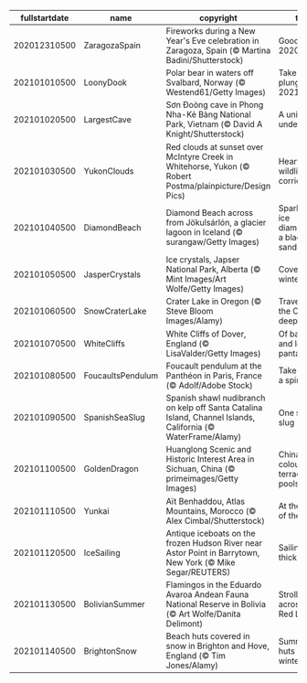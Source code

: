 |fullstartdate|name|copyright|title|image|
|--|--|--|--|--|
202012310500|ZaragozaSpain|Fireworks during a New Year's Eve celebration in Zaragoza, Spain (© Martina Badini/Shutterstock)|Goodbye, 2020!|![](/en-CA/2021/01/202012310500ZaragozaSpain.jpg)|
202101010500|LoonyDook|Polar bear in waters off Svalbard, Norway (© Westend61/Getty Images)|Take the plunge into 2021|![](/en-CA/2021/01/202101010500LoonyDook.jpg)|
202101020500|LargestCave|Sơn Đoòng cave in Phong Nha-Kẻ Bàng National Park, Vietnam (© David A Knight/Shutterstock)|A universe underground|![](/en-CA/2021/01/202101020500LargestCave.jpg)|
202101030500|YukonClouds|Red clouds at sunset over McIntyre Creek in Whitehorse, Yukon (© Robert Postma/plainpicture/Design Pics)|Heart of the wildlife corridor|![](/en-CA/2021/01/202101030500YukonClouds.jpg)|
202101040500|DiamondBeach|Diamond Beach across from Jökulsárlón, a glacier lagoon in Iceland (© surangaw/Getty Images)|Sparkling ice diamonds on a black sandy beach|![](/en-CA/2021/01/202101040500DiamondBeach.jpg)|
202101050500|JasperCrystals|Ice crystals, Japser National Park, Alberta (© Mint Images/Art Wolfe/Getty Images)|Covered in winter frost|![](/en-CA/2021/01/202101050500JasperCrystals.jpg)|
202101060500|SnowCraterLake|Crater Lake in Oregon (© Steve Bloom Images/Alamy)|Travels to the Oregon deep|![](/en-CA/2021/01/202101060500SnowCraterLake.jpg)|
202101070500|WhiteCliffs|White Cliffs of Dover, England (© LisaValder/Getty Images)|Of balloons and lost pantaloons|![](/en-CA/2021/01/202101070500WhiteCliffs.jpg)|
202101080500|FoucaultsPendulum|Foucault pendulum at the Panthéon in Paris, France (© Adolf/Adobe Stock)|Take this for a spin...|![](/en-CA/2021/01/202101080500FoucaultsPendulum.jpg)|
202101090500|SpanishSeaSlug|Spanish shawl nudibranch on kelp off Santa Catalina Island, Channel Islands, California (© WaterFrame/Alamy)|One stylish slug|![](/en-CA/2021/01/202101090500SpanishSeaSlug.jpg)|
202101100500|GoldenDragon|Huanglong Scenic and Historic Interest Area in Sichuan, China (© primeimages/Getty Images)|China's colourful terraced pools|![](/en-CA/2021/01/202101100500GoldenDragon.jpg)|
202101110500|Yunkai|Aït Benhaddou, Atlas Mountains, Morocco (© Alex Cimbal/Shutterstock)|At the gates of the 'ksar'|![](/en-CA/2021/01/202101110500Yunkai.jpg)|
202101120500|IceSailing|Antique iceboats on the frozen Hudson River near Astor Point in Barrytown, New York (© Mike Segar/REUTERS)|Sailing on thick ice|![](/en-CA/2021/01/202101120500IceSailing.jpg)|
202101130500|BolivianSummer|Flamingos in the Eduardo Avaroa Andean Fauna National Reserve in Bolivia (© Art Wolfe/Danita Delimont)|Strolling across the Red Lagoon|![](/en-CA/2021/01/202101130500BolivianSummer.jpg)|
202101140500|BrightonSnow|Beach huts covered in snow in Brighton and Hove, England (© Tim Jones/Alamy)|Summer huts in winter|![](/en-CA/2021/01/202101140500BrightonSnow.jpg)|
